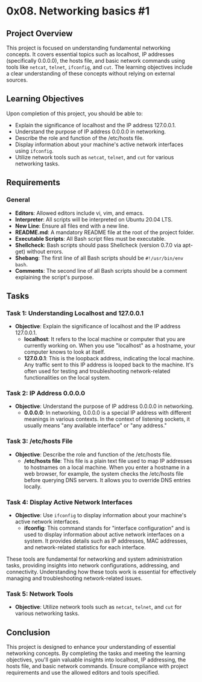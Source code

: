 
# 0x08. Networking basics #1

## Project Overview

This project is focused on understanding fundamental networking concepts. It covers essential topics such as localhost, IP addresses (specifically 0.0.0.0), the hosts file, and basic network commands using tools like `netcat`, `telnet`, `ifconfig`, and `cut`. The learning objectives include a clear understanding of these concepts without relying on external sources.

## Learning Objectives

Upon completion of this project, you should be able to:

-   Explain the significance of localhost and the IP address 127.0.0.1.
-   Understand the purpose of IP address 0.0.0.0 in networking.
-   Describe the role and function of the /etc/hosts file.
-   Display information about your machine's active network interfaces using `ifconfig`.
-   Utilize network tools such as `netcat`, `telnet`, and `cut` for various networking tasks.

## Requirements

### General

-   **Editors**: Allowed editors include vi, vim, and emacs.
-   **Interpreter**: All scripts will be interpreted on Ubuntu 20.04 LTS.
-   **New Line**: Ensure all files end with a new line.
-   **README.md**: A mandatory README file at the root of the project folder.
-   **Executable Scripts**: All Bash script files must be executable.
-   **Shellcheck**: Bash scripts should pass Shellcheck (version 0.7.0 via apt-get) without errors.
-   **Shebang**: The first line of all Bash scripts should be `#!/usr/bin/env bash`.
-   **Comments**: The second line of all Bash scripts should be a comment explaining the script's purpose.

## Tasks

### Task 1: Understanding Localhost and 127.0.0.1

-   **Objective**: Explain the significance of localhost and the IP address 127.0.0.1.
	-   **localhost**: It refers to the local machine or computer that you are currently working on. When you use "localhost" as a hostname, your computer knows to look at itself.
	-   **127.0.0.1**: This is the loopback address, indicating the local machine. Any traffic sent to this IP address is looped back to the machine. It's often used for testing and troubleshooting network-related functionalities on the local system.

### Task 2: IP Address 0.0.0.0

-   **Objective**: Understand the purpose of IP address 0.0.0.0 in networking.
	-   **0.0.0.0**: In networking, 0.0.0.0 is a special IP address with different meanings in various contexts. In the context of listening sockets, it usually means "any available interface" or "any address."

### Task 3: /etc/hosts File

-   **Objective**: Describe the role and function of the /etc/hosts file.
	-   **/etc/hosts file**: This file is a plain text file used to map IP addresses to hostnames on a local machine. When you enter a hostname in a web browser, for example, the system checks the /etc/hosts file before querying DNS servers. It allows you to override DNS entries locally.

### Task 4: Display Active Network Interfaces

-   **Objective**: Use `ifconfig` to display information about your machine's active network interfaces.
	-   **ifconfig**: This command stands for "interface configuration" and is used to display information about active network interfaces on a system. It provides details such as IP addresses, MAC addresses, and network-related statistics for each interface.

These tools are fundamental for networking and system administration tasks, providing insights into network configurations, addressing, and connectivity. Understanding how these tools work is essential for effectively managing and troubleshooting network-related issues.

### Task 5: Network Tools

-   **Objective**: Utilize network tools such as `netcat`, `telnet`, and `cut` for various networking tasks.

## Conclusion

This project is designed to enhance your understanding of essential networking concepts. By completing the tasks and meeting the learning objectives, you'll gain valuable insights into localhost, IP addressing, the hosts file, and basic network commands. Ensure compliance with project requirements and use the allowed editors and tools specified.
